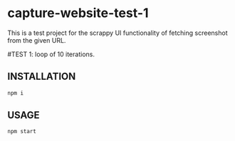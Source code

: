 # capture-website-test-1

This is a test project for the scrappy UI functionality of fetching screenshot from the given URL.

#TEST 1:
loop of 10 iterations.

## INSTALLATION

```sh
npm i
```

## USAGE

```sh
npm start
```

